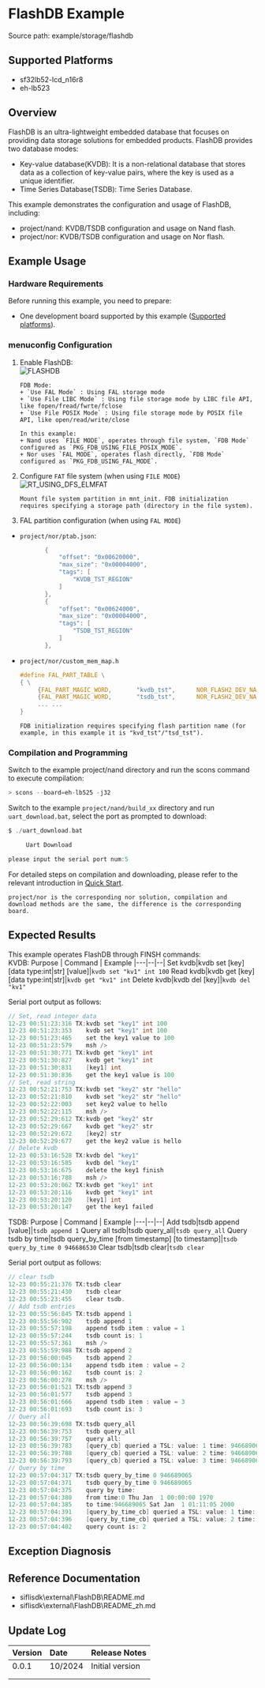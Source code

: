 # FlashDB Example

Source path: example/storage/flashdb

## Supported Platforms
<!-- Which boards and chip platforms are supported -->
+ sf32lb52-lcd_n16r8
+ eh-lb523

## Overview
<!-- Example introduction -->
FlashDB is an ultra-lightweight embedded database that focuses on providing data storage solutions for embedded products. FlashDB provides two database modes:
+ Key-value database(KVDB): It is a non-relational database that stores data as a collection of key-value pairs, where the key is used as a unique identifier. 
+ Time Series Database(TSDB): Time Series Database.  

This example demonstrates the configuration and usage of FlashDB, including:
+ project/nand: KVDB/TSDB configuration and usage on Nand flash.
+ project/nor: KVDB/TSDB configuration and usage on Nor flash.


## Example Usage
<!-- Explain how to use the example, such as which hardware pins to connect to observe waveforms, compilation and flashing can reference related documentation.
For rt_device examples, you also need to list the configuration switches used by this example, such as PWM example using PWM1, which needs to be enabled in the onchip menu -->

### Hardware Requirements
Before running this example, you need to prepare:
+ One development board supported by this example ([Supported platforms](quick_start)).

### menuconfig Configuration

1. Enable FlashDB:  
![FLASHDB](./assets/mc_flashdb.png)    
     ```{tip}
     FDB Mode:
     + `Use FAL Mode` : Using FAL storage mode
     + `Use File LIBC Mode` : Using file storage mode by LIBC file API, like fopen/fread/fwrte/fclose
     + `Use File POSIX Mode` : Using file storage mode by POSIX file API, like open/read/write/close  

     In this example:
     + Nand uses `FILE MODE`, operates through file system, `FDB Mode` configured as `PKG_FDB_USING_FILE_POSIX_MODE`.
     + Nor uses `FAL MODE`, operates flash directly, `FDB Mode` configured as `PKG_FDB_USING_FAL_MODE`.
     ```
2. Configure `FAT` file system (when using `FILE MODE`)   
![RT_USING_DFS_ELMFAT](./assets/mc_fat.png)

     ```{tip}
     Mount file system partition in mnt_init. FDB initialization requires specifying a storage path (directory in the file system).
     ```
3. FAL partition configuration (when using `FAL MODE`)   
+ `project/nor/ptab.json`:
     ```c
            {
                "offset": "0x00620000", 
                "max_size": "0x00004000", 
                "tags": [
                    "KVDB_TST_REGION"
                ]
            }, 
            {
                "offset": "0x00624000", 
                "max_size": "0x00004000", 
                "tags": [
                    "TSDB_TST_REGION"
                ]
            }, 
     ```  
+ `project/nor/custom_mem_map.h`
     ```c
     #define FAL_PART_TABLE \
     { \
          {FAL_PART_MAGIC_WORD,       "kvdb_tst",      NOR_FLASH2_DEV_NAME,    KVDB_TST_REGION_OFFSET,   KVDB_TST_REGION_SIZE, 0}, \
          {FAL_PART_MAGIC_WORD,       "tsdb_tst",      NOR_FLASH2_DEV_NAME,    TSDB_TST_REGION_OFFSET,   TSDB_TST_REGION_SIZE, 0}, \
          ... ...
     }
     ``` 

     ```{tip}
     FDB initialization requires specifying flash partition name (for example, in this example it is "kvd_tst"/"tsd_tst").
     ```

### Compilation and Programming
Switch to the example project/nand directory and run the scons command to execute compilation:
```c
> scons --board=eh-lb525 -j32
```
Switch to the example `project/nand/build_xx` directory and run `uart_download.bat`, select the port as prompted to download:
```c
$ ./uart_download.bat

     Uart Download

please input the serial port num:5
```
For detailed steps on compilation and downloading, please refer to the relevant introduction in [Quick Start](quick_start).

```{tip}
project/nor is the corresponding nor solution, compilation and download methods are the same, the difference is the corresponding board.
```
## Expected Results
<!-- Explain the example running results, such as which LEDs will light up, what logs will be printed, so that users can judge whether the example is running normally. The running results can be explained step by step combined with the code -->
This example operates FlashDB through FINSH commands:  
KVDB:
Purpose | Command | Example
|---|--|--|
Set kvdb|kvdb set [key] [data type:int\|str] [value]|`kvdb set "kv1" int 100` 
Read kvdb|kvdb get [key] [data type:int\|str]|`kvdb get "kv1" int`
Delete kvdb|kvdb del [key]|`kvdb del "kv1"`

Serial port output as follows:  

```c
// Set, read integer data
12-23 00:51:23:316 TX:kvdb set "key1" int 100
12-23 00:51:23:353    kvdb set "key1" int 100
12-23 00:51:23:465    set the key1 value to 100
12-23 00:51:23:579    msh />
12-23 00:51:30:771 TX:kvdb get "key1" int
12-23 00:51:30:827    kvdb get "key1" int
12-23 00:51:30:831    [key1] int
12-23 00:51:30:836    get the key1 value is 100 
// Set, read string
12-23 00:52:21:753 TX:kvdb set "key2" str "hello"
12-23 00:52:21:810    kvdb set "key2" str "hello"
12-23 00:52:22:003    set key2 value to hello
12-23 00:52:22:115    msh />
12-23 00:52:29:612 TX:kvdb get "key2" str
12-23 00:52:29:667    kvdb get "key2" str
12-23 00:52:29:672    [key2] str
12-23 00:52:29:677    get the key2 value is hello 
// Delete kvdb
12-23 00:53:16:528 TX:kvdb del "key1"
12-23 00:53:16:585    kvdb del "key1"
12-23 00:53:16:675    delete the key1 finish
12-23 00:53:16:788    msh />
12-23 00:53:20:062 TX:kvdb get "key1" int
12-23 00:53:20:116    kvdb get "key1" int
12-23 00:53:20:120    [key1] int
12-23 00:53:20:147    get the key1 failed
```  
TSDB:
Purpose | Command | Example
|---|--|--|
Add tsdb|tsdb append [value]|`tsdb append 1` 
Query all tsdb|tsdb query_all|`tsdb query_all`
Query tsdb by time|tsdb query_by_time [from timestamp] [to timestamp]|`tsdb query_by_time 0 946686530`
Clear tsdb|tsdb clear|`tsdb clear`

Serial port output as follows:  
```c
// clear tsdb
12-23 00:55:21:376 TX:tsdb clear
12-23 00:55:21:430    tsdb clear
12-23 00:55:23:455    clear tsdb.
// Add tsdb entries
12-23 00:55:56:845 TX:tsdb append 1
12-23 00:55:56:902    tsdb append 1
12-23 00:55:57:198    append tsdb item : value = 1
12-23 00:55:57:244    tsdb count is: 1
12-23 00:55:57:361    msh />
12-23 00:55:59:988 TX:tsdb append 2
12-23 00:56:00:045    tsdb append 2
12-23 00:56:00:134    append tsdb item : value = 2
12-23 00:56:00:162    tsdb count is: 2
12-23 00:56:00:278    msh />
12-23 00:56:01:521 TX:tsdb append 3
12-23 00:56:01:577    tsdb append 3
12-23 00:56:01:666    append tsdb item : value = 3
12-23 00:56:01:693    tsdb count is: 3
// Query all
12-23 00:56:39:698 TX:tsdb query_all
12-23 00:56:39:753    tsdb query_all
12-23 00:56:39:757    query all:
12-23 00:56:39:783    [query_cb] queried a TSL: value: 1 time: 946689062 Sat Jan  1 01:11:02 2000
12-23 00:56:39:788    [query_cb] queried a TSL: value: 2 time: 946689065 Sat Jan  1 01:11:05 2000
12-23 00:56:39:793    [query_cb] queried a TSL: value: 3 time: 946689067 Sat Jan  1 01:11:07 2000
// Query by time
12-23 00:57:04:317 TX:tsdb query_by_time 0 946689065
12-23 00:57:04:371    tsdb query_by_time 0 946689065
12-23 00:57:04:375    query by time:
12-23 00:57:04:380    from time:0 Thu Jan  1 00:00:00 1970
12-23 00:57:04:385    to time:946689065 Sat Jan  1 01:11:05 2000
12-23 00:57:04:391    [query_by_time_cb] queried a TSL: value: 1 time: 946689062 Sat Jan  1 01:11:02 2000
12-23 00:57:04:396    [query_by_time_cb] queried a TSL: value: 2 time: 946689065 Sat Jan  1 01:11:05 2000
12-23 00:57:04:402    query count is: 2
```
## Exception Diagnosis


## Reference Documentation
<!-- For rt_device examples, the RT-Thread official website documentation provides more detailed explanations, you can add webpage links here, for example, refer to RT-Thread's [RTC documentation](https://www.rt-thread.org/document/site/#/rt-thread-version/rt-thread-standard/programming-manual/device/rtc/rtc) -->

+ siflisdk\external\FlashDB\README.md
+ siflisdk\external\FlashDB\README_zh.md

## Update Log
|Version |Date   |Release Notes |
|:---|:---|:---|
|0.0.1 |10/2024 |Initial version |
| | | |
| | | |